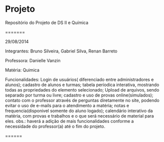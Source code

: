 Projeto
=======

Repositório do Projeto de DS II e Química


=======

29/08/2014

Integrantes: Bruno Silveira, Gabriel Silva, Renan Barreto

Professora: Danielle Vanzin


Matéria: Quimica

Funcionalidades: Login de usuários( diferenciado entre administradores e alunos);
cadastro de alunos e turmas;
tabela períodica interativa, mostrando todas as propriedades do elemento selecionado;
Upload de arquivos, sendo separado por turma ou livre;
cadastro e uso de provas online(simulados);
contato com o professor através de perguntas diretamente no site, podendo evitar o uso de e-mails para o atendimento a matéria;
notas e frequencia(disponivel somente do aluno logado);
calendário interativo da matéria, com provas e trabalhos e o que será necessário de material para eles.
obs.: haverá a adição de mais funcionalidades conforme a necessidade do professor(a) até o fim do projeto.

======

